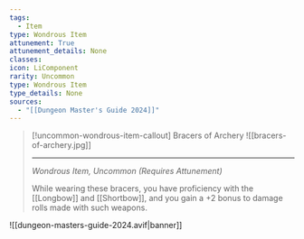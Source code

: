 ```yaml
---
tags:
  - Item
type: Wondrous Item
attunement: True
attunement_details: None
classes:
icon: LiComponent
rarity: Uncommon
type: Wondrous Item
type_details: None
sources: 
  - "[[Dungeon Master's Guide 2024]]"
---
```

>[!uncommon-wondrous-item-callout] Bracers of Archery
>![[bracers-of-archery.jpg]]
>
>- - -
>_Wondrous Item, Uncommon (Requires Attunement)_
>
>While wearing these bracers, you have proficiency with the [[Longbow]] and [[Shortbow]], and you gain a +2 bonus to damage rolls made with such weapons.
>


![[dungeon-masters-guide-2024.avif|banner]]